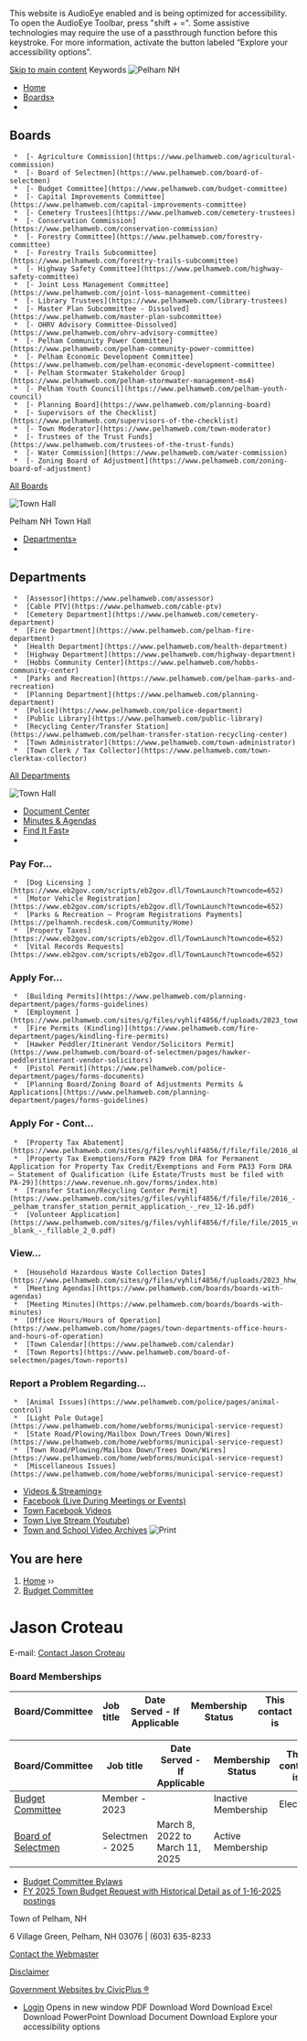 

This website is AudioEye enabled and is being optimized for accessibility. To open the AudioEye Toolbar, press "shift + =". Some assistive technologies may require the use of a passthrough function before this keystroke. For more information, activate the button labeled “Explore your accessibility options”.

  [Skip to main content](https://www.pelhamweb.com/node/59503/)  Keywords  ![Pelham NH](images/6018c7f5743a684d3fa45d0e9d342e26223eb2c5b65ab46b3c951e5d26c79fea.png)  

 *  [Home](https://www.pelhamweb.com/) 
 *  [Boards»](https://www.pelhamweb.com/Boards) 
   *      

## Boards    

     *  [- Agriculture Commission](https://www.pelhamweb.com/agricultural-commission) 
     *  [- Board of Selectmen](https://www.pelhamweb.com/board-of-selectmen) 
     *  [- Budget Committee](https://www.pelhamweb.com/budget-committee) 
     *  [- Capital Improvements Committee](https://www.pelhamweb.com/capital-improvements-committee) 
     *  [- Cemetery Trustees](https://www.pelhamweb.com/cemetery-trustees) 
     *  [- Conservation Commission](https://www.pelhamweb.com/conservation-commission) 
     *  [- Forestry Committee](https://www.pelhamweb.com/forestry-committee) 
     *  [- Forestry Trails Subcommittee](https://www.pelhamweb.com/forestry-trails-subcommittee) 
     *  [- Highway Safety Committee](https://www.pelhamweb.com/highway-safety-committee)  
     *  [- Joint Loss Management Committee](https://www.pelhamweb.com/joint-loss-management-committee) 
     *  [- Library Trustees](https://www.pelhamweb.com/library-trustees) 
     *  [- Master Plan Subcommittee - Dissolved](https://www.pelhamweb.com/master-plan-subcommittee) 
     *  [- OHRV Advisory Committee-Dissolved](https://www.pelhamweb.com/ohrv-advisory-committee) 
     *  [- Pelham Community Power Committee](https://www.pelhamweb.com/pelham-community-power-committee) 
     *  [- Pelham Economic Development Committee](https://www.pelhamweb.com/pelham-economic-development-committee) 
     *  [- Pelham Stormwater Stakeholder Group](https://www.pelhamweb.com/pelham-stormwater-management-ms4)  
     *  [- Pelham Youth Council](https://www.pelhamweb.com/pelham-youth-council) 
     *  [- Planning Board](https://www.pelhamweb.com/planning-board) 
     *  [- Supervisors of the Checklist](https://www.pelhamweb.com/supervisors-of-the-checklist) 
     *  [- Town Moderator](https://www.pelhamweb.com/town-moderator) 
     *  [- Trustees of the Trust Funds](https://www.pelhamweb.com/trustees-of-the-trust-funds) 
     *  [- Water Commission](https://www.pelhamweb.com/water-commission) 
     *  [- Zoning Board of Adjustment](https://www.pelhamweb.com/zoning-board-of-adjustment)      

 [ All Boards](https://www.pelhamweb.com/boards)     

 ![Town Hall](images/863b48f951f1ade30991514f2b29f4c5a39318929ae55536d997e90d60564e2e.jpg)     

Pelham NH Town Hall    

 *  [Departments»](https://www.pelhamweb.com/Departments) 
   *      

## Departments    

     *  [Assessor](https://www.pelhamweb.com/assessor) 
     *  [Cable PTV](https://www.pelhamweb.com/cable-ptv) 
     *  [Cemetery Department](https://www.pelhamweb.com/cemetery-department) 
     *  [Fire Department](https://www.pelhamweb.com/pelham-fire-department) 
     *  [Health Department](https://www.pelhamweb.com/health-department)  
     *  [Highway Department](https://www.pelhamweb.com/highway-department) 
     *  [Hobbs Community Center](https://www.pelhamweb.com/hobbs-community-center) 
     *  [Parks and Recreation](https://www.pelhamweb.com/pelham-parks-and-recreation) 
     *  [Planning Department](https://www.pelhamweb.com/planning-department) 
     *  [Police](https://www.pelhamweb.com/police-department) 
     *  [Public Library](https://www.pelhamweb.com/public-library)  
     *  [Recycling Center/Transfer Station](https://www.pelhamweb.com/pelham-transfer-station-recycling-center) 
     *  [Town Administrator](https://www.pelhamweb.com/town-administrator) 
     *  [Town Clerk / Tax Collector](https://www.pelhamweb.com/town-clerktax-collector)      

 [ All Departments](https://www.pelhamweb.com/departments)     

 ![Town Hall](images/cc30ecf0328b78d9c6b9be1a6c8cbc9ecd41d1d05cd797cfe6d0954617be20e4.jpg)     

 *  [Document Center](https://www.pelhamweb.com/files) 
 *  [Minutes & Agendas](https://www.pelhamweb.com/minutes-and-agendas) 
 *  [Find It Fast»](https://www.pelhamweb.com/where) 
   *      

### Pay For...    

     *  [Dog Licensing ](https://www.eb2gov.com/scripts/eb2gov.dll/TownLaunch?towncode=652)     
     *  [Motor Vehicle Registration](https://www.eb2gov.com/scripts/eb2gov.dll/TownLaunch?towncode=652) 
     *  [Parks & Recreation – Program Registrations Payments](https://pelhamnh.recdesk.com/Community/Home) 
     *  [Property Taxes](https://www.eb2gov.com/scripts/eb2gov.dll/TownLaunch?towncode=652) 
     *  [Vital Records Requests](https://www.eb2gov.com/scripts/eb2gov.dll/TownLaunch?towncode=652)     

     

### Apply For...    

     *  [Building Permits](https://www.pelhamweb.com/planning-department/pages/forms-guidelines) 
     *  [Employment ](https://www.pelhamweb.com/sites/g/files/vyhlif4856/f/uploads/2023_town_of_pelham_employment_application.pdf) 
     *  [Fire Permits (Kindling)](https://www.pelhamweb.com/fire-department/pages/kindling-fire-permits) 
     *  [Hawker Peddler/Itinerant Vendor/Solicitors Permit](https://www.pelhamweb.com/board-of-selectmen/pages/hawker-peddleritinerant-vendor-solicitors) 
     *  [Pistol Permit](https://www.pelhamweb.com/police-department/pages/forms-documents) 
     *  [Planning Board/Zoning Board of Adjustments Permits & Applications](https://www.pelhamweb.com/planning-department/pages/forms-guidelines)      

### Apply For - Cont...    

     *  [Property Tax Abatement](https://www.pelhamweb.com/sites/g/files/vyhlif4856/f/file/file/2016_abatement_form.pdf) 
     *  [Property Tax Exemptions/Form PA29 from DRA for Permanent Application for Property Tax Credit/Exemptions and Form PA33 Form DRA  – Statement of Qualification (Life Estate/Trusts must be filed with PA-29)](https://www.revenue.nh.gov/forms/index.htm) 
     *  [Transfer Station/Recycling Center Permit](https://www.pelhamweb.com/sites/g/files/vyhlif4856/f/file/file/2016_-_pelham_transfer_station_permit_application_-_rev_12-16.pdf) 
     *  [Volunteer Application](https://www.pelhamweb.com/sites/g/files/vyhlif4856/f/file/file/2015_volunteerapplication_-_blank_-_fillable_2_0.pdf)      

### View...    

     *  [Household Hazardous Waste Collection Dates](https://www.pelhamweb.com/sites/g/files/vyhlif4856/f/uploads/2023_hhw_flyer_0.pdf) 
     *  [Meeting Agendas](https://www.pelhamweb.com/boards/boards-with-agendas) 
     *  [Meeting Minutes](https://www.pelhamweb.com/boards/boards-with-minutes)  
     *  [Office Hours/Hours of Operation](https://www.pelhamweb.com/home/pages/town-departments-office-hours-and-hours-of-operation) 
     *  [Town Calendar](https://www.pelhamweb.com/calendar)   
     *  [Town Reports](https://www.pelhamweb.com/board-of-selectmen/pages/town-reports)     

### Report a Problem Regarding...    

     *  [Animal Issues](https://www.pelhamweb.com/police/pages/animal-control) 
     *  [Light Pole Outage](https://www.pelhamweb.com/home/webforms/municipal-service-request) 
     *  [State Road/Plowing/Mailbox Down/Trees Down/Wires](https://www.pelhamweb.com/home/webforms/municipal-service-request) 
     *  [Town Road/Plowing/Mailbox Down/Trees Down/Wires](https://www.pelhamweb.com/home/webforms/municipal-service-request) 
     *  [Miscellaneous Issues](https://www.pelhamweb.com/home/webforms/municipal-service-request)  
 *  [Videos & Streaming»](https://www.pelhamweb.com/) 
   *  [Facebook (Live During Meetings or Events)](https://www.facebook.com/TownofPelhamNH/live_videos) 
   *  [Town Facebook Videos](https://www.facebook.com/TownofPelhamNH/videos) 
   *  [Town Live Stream (Youtube)](https://www.pelhamweb.com/home/pages/town-of-pelham-nh-live-stream) 
   *  [Town and School Video Archives](https://ptv.viebit.com/index.php?folder=ALL) 
  ![Print](images/6e39d58b96e918224067860d8a4d9b88196c77c636b855c74fd88abd3be0abf1.png)  

## You are here

 1.  [Home](https://www.pelhamweb.com/) ››
 1.  [Budget Committee](https://www.pelhamweb.com/budget-committee) 

# Jason Croteau

 E-mail:  [Contact Jason Croteau](https://www.pelhamweb.com/user/4953/contact)  

 

   

### Board Memberships

|Board/Committee|Job title|Date Served - If Applicable|Membership Status|This contact is|
|---|---|---|---|---|

|Board/Committee|Job title|Date Served - If Applicable|Membership Status|This contact is|
|---|---|---|---|---|
|[Budget Committee](https://www.pelhamweb.com/budget-committee)|Member - 2023||Inactive Membership|Elected|
|[Board of Selectmen](https://www.pelhamweb.com/board-of-selectmen)|Selectmen - 2025|March 8, 2022 to March 11, 2025|Active Membership||

 *  [Budget Committee Bylaws](https://www.pelhamweb.com/budget-committee/files/budget-committee-bylaws-1) 
 *  [FY 2025 Town Budget Request with Historical Detail as of 1-16-2025 postings](https://www.pelhamweb.com/budget-committee/files/fy-2025-town-budget-request-with-historical-detail-as-of-1-16-2025-postings) 

Town of Pelham, NH

6 Village Green, Pelham, NH 03076 | (603) 635-8233

 [Contact the Webmaster](https://www.pelhamweb.com/home/webforms/contact-the-webmaster) 

 [Disclaimer](https://www.pelhamweb.com/website-disclaimer-and-privacy-policy) 

 [Government Websites by CivicPlus ®](https://www.civicplus.com/) 

 *  [Login](https://www.pelhamweb.com/user/login?current=node/59503) 
 Opens in new window PDF Download Word Download Excel Download PowerPoint Download Document Download Explore your accessibility options 